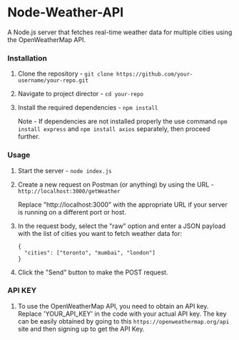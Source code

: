 # Node-Weather-API

A Node.js server that fetches real-time weather data for multiple cities using the OpenWeatherMap API.

### Installation

1. Clone the repository - ```git clone https://github.com/your-username/your-repo.git```
2. Navigate to project director - ```cd your-repo```
3. Install the required dependencies - ```npm install```

   Note - If dependencies are not installed properly the use command ```npm install express``` and ```npm install axios``` separately, then proceed further.

### Usage

1. Start the server - ```node index.js```
2. Create a new request on Postman (or anything) by using the URL - ```http://localhost:3000/getWeather```

   Replace "http://localhost:3000" with the appropriate URL if your server is running on a different port or host.

3. In the request body, select the "raw" option and enter a JSON payload with the list of cities you want to fetch weather data for:

   ```
   {
     "cities": ["toronto", "mumbai", "london"]
   }
   ```

4. Click the "Send" button to make the POST request.

### API KEY
1. To use the OpenWeatherMap API, you need to obtain an API key. Replace 'YOUR_API_KEY' in the code with your actual API key. The key can be easily obtained by going to this ```https://openweathermap.org/api``` site and then signing up to get the API Key.
